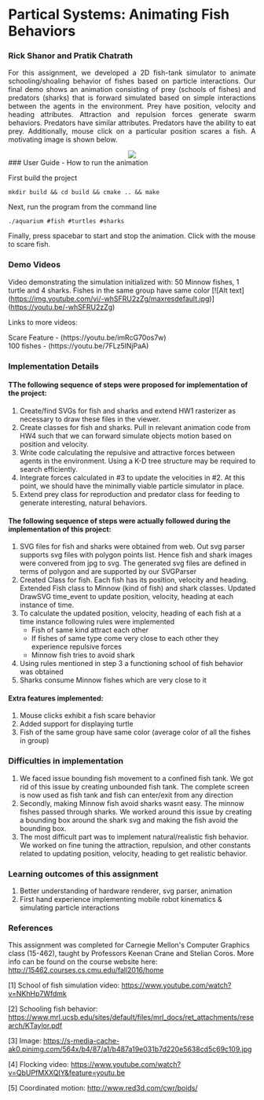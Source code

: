 # Partical Systems: Animating Fish Behaviors
### Rick Shanor and Pratik Chatrath
<p align="justify">
For this assignment, we developed a 2D fish-tank simulator to animate schooling/shoaling behavior of fishes based on particle interactions. Our final demo shows an animation consisting of prey (schools of fishes) and predators (sharks) that is forward simulated based on simple interactions between the agents in the environment. Prey have position, velocity and heading attributes. Attraction and repulsion forces generate swarm behaviors. Predators have similar attributes. Predators have the ability to eat prey. Additionally, mouse click on a particular position scares a fish. A motivating image is shown below.    
</p>
<div align="center">
<img src ="https://s-media-cache-ak0.pinimg.com/564x/b4/87/a1/b487a19e031b7d220e5638cd5c69c109.jpg" />
</div>
### User Guide - How to run the animation

First build the project
```
mkdir build && cd build && cmake .. && make
```

Next, run the program from the command line
```
./aquarium #fish #turtles #sharks
```

 Finally, press spacebar to start and stop the animation. Click with the mouse to scare fish.
 
### Demo Videos
Video demonstrating the simulation initialized with: 50 Minnow fishes, 1 turtle and 4 sharks. Fishes in the same group have same color 
[![Alt text] (https://img.youtube.com/vi/-whSFRU2zZg/maxresdefault.jpg)] (https://youtu.be/-whSFRU2zZg)

Links to more videos:
<div align="left">
Scare Feature - (https://youtu.be/imRcG70os7w)
</div>
<div align="left">
100 fishes - (https://youtu.be/7FLz5lNjPaA)
</div>


### Implementation Details

#### TThe following sequence of steps were proposed for implementation of the project:

1. Create/find SVGs for fish and sharks and extend HW1 rasterizer as necessary to draw these files in the viewer.
2. Create classes for fish and sharks. Pull in relevant animation code from HW4 such that we can forward simulate objects motion based on position and velocity.
3. Write code calculating the repulsive and attractive forces between agents in the environment. Using a K-D tree structure may be required to search efficiently.
4. Integrate forces calculated in #3 to update the velocities in #2. At this point, we should have the minimally viable particle simulator in place.
5. Extend prey class for reproduction and predator class for feeding to generate interesting, natural behaviors.

#### The following sequence of steps were actually followed during the implementation of this project:
1. SVG files  for fish and sharks were obtained from web. Out svg parser supports svg files with polygon points list. Hence fish and shark images were convered from jpg to svg. The generated svg files are defined in terms of polygon and are supported by our SVGParser
2. Created Class for fish. Each fish has its position, velocity and heading. Extended Fish class to Minnow (kind of fish) and shark classes. Updated DrawSVG time_event to update position, velocity, heading at each instance of time.
3. To calculate the updated position, velocity, heading of each fish at a time instance following rules were implemented 
   * Fish of same kind attract each other
   * If fishes of same type come very close to each other they experience repulsive forces 
   * Minnow fish tries to avoid shark
4. Using rules mentioned in step 3 a functioning school of fish behavior was obtained
5. Sharks consume Minnow fishes which are very close to it

#### Extra features implemented:
1. Mouse clicks exhibit a fish scare behavior
2. Added support for displaying turtle
3. Fish of the same group have same color (average color of all the fishes in group)

### Difficulties in implementation
1. We faced issue bounding fish movement to a confined fish tank. We got rid of this issue by creating unbounded fish tank. The complete screen is now used as fish tank and fish can enter/exit from any direction
2. Secondly, making Minnow fish avoid sharks wasnt easy. The minnow fishes passed through sharks. We worked around this issue by creating a bounding box around the shark svg and making the fish avoid the bounding box.
3. The most difficult part was to implement natural/realistic fish behavior. We worked on fine tuning the attraction, repulsion, and other constants related to updating position, velocity, heading to get realistic behavior.

### Learning outcomes of this assignment
1. Better understanding of hardware renderer, svg parser, animation 
2. First hand experience implementing mobile robot kinematics & simulating particle interactions

### References
This assignment was completed for Carnegie Mellon's Computer Graphics class (15-462), taught by Professors Keenan Crane and Stelian Coros. More info can be found on the course website here: http://15462.courses.cs.cmu.edu/fall2016/home

[1] School of fish simulation video: https://www.youtube.com/watch?v=NKhHp7Wfdmk

[2] Schooling fish behavior: https://www.mrl.ucsb.edu/sites/default/files/mrl_docs/ret_attachments/research/KTaylor.pdf

[3] Image: https://s-media-cache-ak0.pinimg.com/564x/b4/87/a1/b487a19e031b7d220e5638cd5c69c109.jpg

[4] Flocking video: https://www.youtube.com/watch?v=QbUPfMXXQIY&feature=youtu.be

[5] Coordinated motion: http://www.red3d.com/cwr/boids/
